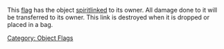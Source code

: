This [flag](:Category:_Object_Flags.md "wikilink") has the object
[spiritlinked](Spiritlink.md "wikilink") to its owner. All damage done
to it will be transferred to its owner. This link is destroyed when it
is dropped or placed in a bag.

[Category: Object Flags](Category:_Object_Flags "wikilink")
